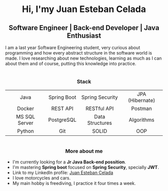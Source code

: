 <div align="center">
<h1 align="center">Hi, I'my Juan Esteban Celada</h1>
</div>
<div align="center">
<h2 align="center">Software Engineer | Back-end Developer | Java Enthusiast</h2>
</div>

I am a last year Software Engineering student, very curious about programming and how every abstract structure in the software world is made. I love researching about new technologies, learning as much as I can about them and of course, putting this knowledge into practice. 

#

<div align="center">
<h3 align="center">Stack</h3>
</div>
<div align="center">
  <table style="width:100%">
      <tr align="center">
          <td>Java</td>
          <td>Spring Boot</td>
          <td>Spring Security</td>
          <td>JPA (Hibernate)</td>
      </tr>
      <tr align="center">
          <td>Docker</td>
          <td>REST API</td>
          <td>RESTful API</td>
          <td>Postman</td>
      </tr>
      <tr align="center">
          <td>MS SQL Server</td>
          <td>PostgreSQL</td>
          <td>Data Structures</td>
          <td>Algorithms</td>
      </tr>
      <tr align="center">
          <td>Python</td>
          <td>Git</td>
          <td>SOLID</td>
          <td>OOP</td>
      </tr>
  </table>
</div>

#
<div align="center">
<h3 align="center">More about me</h3>
</div>

- I'm currently looking for a **Jr Java Back-end possition**.
- I'm mastering **Spring boot** focused on **Spring Security**, specially **JWT**.
- Link to my LinkedIn profile: [Juan Esteban Celada](https://www.linkedin.com/in/juan-esteban-celada-a40297261/)
- I love motorcycles and cars.
- My main hobby is freediving, I practice it four times a week.


#

